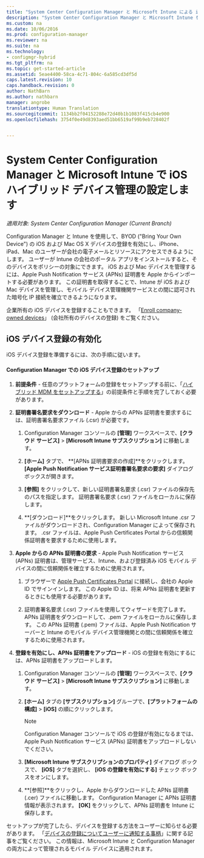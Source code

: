 ```yaml
---
title: "System Center Configuration Manager と Microsoft Intune による iOS および Mac のハイブリッド デバイス管理の設定"
description: "System Center Configuration Manager と Microsoft Intune を使用して iOS デバイス管理を設定します。"
ms.custom: na
ms.date: 10/06/2016
ms.prod: configuration-manager
ms.reviewer: na
ms.suite: na
ms.technology:
- configmgr-hybrid
ms.tgt_pltfrm: na
ms.topic: get-started-article
ms.assetid: 5eae4400-58ca-4c71-804c-6a585cd3df5d
caps.latest.revision: 10
caps.handback.revision: 0
author: NathBarn
ms.author: nathbarn
manager: angrobe
translationtype: Human Translation
ms.sourcegitcommit: 1134bb2f04152288e72d40b1b1083f415cb4e900
ms.openlocfilehash: 3754f0e49d8393aed51bb6519af99b9eb728402f


---
```

# <a name="set-up-ios-hybrid-device-management-with-system-center-configuration-manager-and-microsoft-intune"></a>System Center Configuration Manager と Microsoft Intune で iOS ハイブリッド デバイス管理の設定します

*適用対象: System Center Configuration Manager (Current Branch)*

Configuration Manager と Intune を使用して、BYOD ("Bring Your Own Device") の iOS および Mac OS X デバイスの登録を有効にし、iPhone、iPad、Mac のユーザーが会社の電子メールとリソースにアクセスできるようにします。 ユーザーが Intune の会社のポータル アプリをインストールすると、そのデバイスをポリシーの対象にできます。 iOS および Mac デバイスを管理するには、Apple Push Notification サービス (APNs) 証明書を Apple からインポートする必要があります。 この証明書を取得することで、Intune が iOS および Mac デバイスを管理し、モバイル デバイス管理機関サービスとの間に認可された暗号化 IP 接続を確立できるようになります。  

 企業所有の iOS デバイスを登録することもできます。  「[Enroll company-owned devices](enroll-company-owned-devices.md)」 (会社所有のデバイスの登録) をご覧ください。  

## <a name="enable-ios-device-enrollment"></a>iOS デバイス登録の有効化  
 iOS デバイス登録を準備するには、次の手順に従います。  

#### <a name="set-up-ios-device-enrollment-in-configuration-manager"></a>Configuration Manager での iOS デバイス登録のセットアップ  

1.  **前提条件** - 任意のプラットフォームの登録をセットアップする前に、「[ハイブリッド MDM をセットアップする](setup-hybrid-mdm.md)」の前提条件と手順を完了しておく必要があります。    

2.  **証明書署名要求をダウンロード** - Apple からの APNs 証明書を要求するには、証明書署名要求ファイル (.csr) が必要です。  

    1.  Configuration Manager コンソールの **[管理]** ワークスペースで、**[クラウド サービス]** >  **[Microsoft Intune サブスクリプション]** に移動します。  

    2.  **[ホーム]** タブで、 **[APNs 証明書要求の作成]**をクリックします。 **[Apple Push Notification サービス証明書署名要求の要求]** ダイアログ ボックスが開きます。  

    3.  **[参照]** をクリックして、新しい証明書署名要求 (.csr) ファイルの保存先のパスを指定します。 証明書署名要求 (.csr) ファイルをローカルに保存します。  

    4.  **[ダウンロード]**をクリックします。 新しい Microsoft Intune .csr ファイルがダウンロードされ、Configuration Manager によって保存されます。 .csr ファイルは、Apple Push Certificates Portal からの信頼関係証明書を要求するために使用します。  

3.  **Apple からの APNs 証明書の要求** - Apple Push Notification サービス (APNs) 証明書は、管理サービス、Intune、および登録済み iOS モバイル デバイスの間に信頼関係を確立するために使用されます。  

    1.  ブラウザーで [Apple Push Certificates Portal](http://go.microsoft.com/fwlink/?LinkId=269844) に接続し、会社の Apple ID でサインインします。 この Apple ID は、将来 APNs 証明書を更新するときにも使用する必要があります。  

    2.  証明書署名要求 (.csr) ファイルを使用してウィザードを完了します。 APNs 証明書をダウンロードして、.pem ファイルをローカルに保存します。 この APNs 証明書 (.pem) ファイルは、Apple Push Notification サーバーと Intune のモバイル デバイス管理機関との間に信頼関係を確立するために使用されます。  

4.  **登録を有効にし、APNs 証明書をアップロード** - iOS の登録を有効にするには、APNs 証明書をアップロードします。  

    1.  Configuration Manager コンソールの **[管理]** ワークスペースで、**[クラウド サービス]**  >  **[Microsoft Intune サブスクリプション]** に移動します。  

    2.  **[ホーム]** タブの **[サブスクリプション]** グループで、**[プラットフォームの構成]**  >  **[iOS]** の順にクリックします。  

        > [!NOTE]  
        >  Configuration Manager コンソールで iOS の登録が有効になるまでは、Apple Push Notification サービス (APNs) 証明書をアップロードしないでください。  

    3.  **[Microsoft Intune サブスクリプションのプロパティ]** ダイアログ ボックスで、 **[iOS]** タブを選択し、 **[iOS の登録を有効にする]** チェック ボックスをオンにします。  

    4.  **[参照]**をクリックし、Apple からダウンロードした APNs 証明書 (.cer) ファイルに移動します。 Configuration Manager に APNs 証明書情報が表示されます。 **[OK]** をクリックして、APNs 証明書を Intune に保存します。  

 セットアップが完了したら、デバイスを登録する方法をユーザーに知らせる必要があります。 「[デバイスの登録についてユーザーに通知する事柄](https://docs.microsoft.com/intune/deploy-use/what-to-tell-your-end-users-about-using-microsoft-intune)」に関する記事をご覧ください。 この情報は、Microsoft Intune と Configuration Manager の両方によって管理されるモバイル デバイスに適用されます。



<!--HONumber=Nov16_HO1-->



